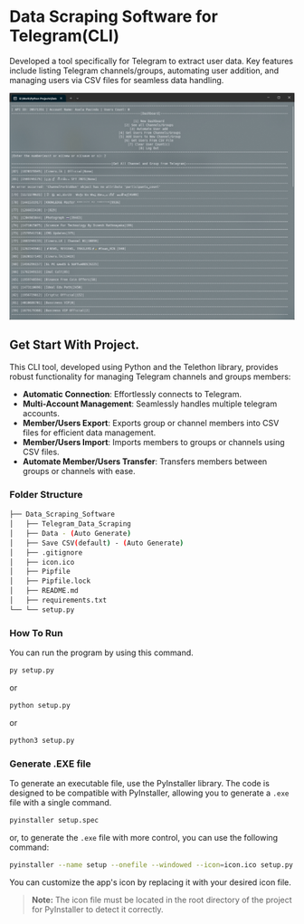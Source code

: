 # Data Scraping Software for Telegram(CLI)

Developed a tool specifically for Telegram to extract user data. Key features include listing Telegram channels/groups, automating user addition, and managing users via CSV files for seamless data handling.

![Data Scraping Software for Telegram Image](assets/Data-Scraping-01v.png)

## Get Start With Project.

This CLI tool, developed using Python and the Telethon library, provides robust functionality for managing Telegram channels and groups members:
-   **Automatic Connection**: Effortlessly connects to Telegram.
-   **Multi-Account Management**: Seamlessly handles multiple telegram accounts.
-   **Member/Users Export**: Exports group or channel members into CSV files for efficient data management.
-   **Member/Users Import**: Imports members to groups or channels using CSV files.
-   **Automate Member/Users Transfer**: Transfers members between groups or channels with ease.

### Folder Structure

```bash
├── Data_Scraping_Software
│   ├── Telegram_Data_Scraping
│   ├── Data - (Auto Generate)
│   ├── Save CSV(default) - (Auto Generate)
│   ├── .gitignore
│   ├── icon.ico
│   ├── Pipfile
│   ├── Pipfile.lock
│   ├── README.md
│   ├── requirements.txt
└── └── setup.py
```

### How To Run

You can run the program by using this command.
```bash
py setup.py
```
or
```bash
python setup.py
```
or
```bash
python3 setup.py
```

### Generate .EXE file

To generate an executable file, use the PyInstaller library. The code is designed to be compatible with PyInstaller, allowing you to generate a  `.exe`  file with a single command.

```bash
pyinstaller setup.spec
```
or, to generate the  `.exe`  file with more control, you can use the following command:
```bash
pyinstaller --name setup --onefile --windowed --icon=icon.ico setup.py
```
You can customize the app's icon by replacing it with your desired icon file.

> **Note:**  The icon file must be located in the root directory of the project for PyInstaller to detect it correctly.